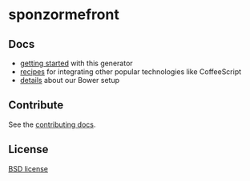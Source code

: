 # sponzormefront

## Docs

* [getting started](docs/README.md) with this generator
* [recipes](docs/recipes/README.md) for integrating other popular technologies like CoffeeScript
* [details](docs/bower.md) about our Bower setup


## Contribute

See the [contributing docs](contributing.md).


## License

[BSD license](http://opensource.org/licenses/bsd-license.php)
